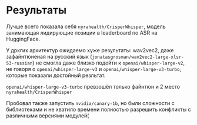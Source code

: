 # Результаты 

Лучше всего показала себя `nyrahealth/CrisperWhisper`, модель занимающая лидирующие позиции в leaderboard по ASR на HuggingFace.

У дркгих архитектур ожидаемо хуже результаты: wav2vec2, даже зафайнтюненая на русский язык (`jonatasgrosman/wav2vec2-large-xlsr-53-russian`) не смогла даже близко подойти к `openai/whisper-large-v2`, не говоря о `openai/whisper-large-v3` и `openai/whisper-large-v3-turbo`, которые показали достойный резльтат.

`openai/whisper-large-v3-turbo` превзошёл только файнтюн и 2 место `nyrahealth/CrisperWhisper`

Пробовал также запустить `nvidia/canary-1b`, но были сложности с библиотеками и не хватило времени полностью разрешить конфликты с различными версиями модулей(
